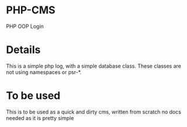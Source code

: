 # PHP-CMS
PHP OOP Login 

# Details

This is a simple php log, with a simple database class. These classes are not using namespaces or psr-*. 

# To be used

This is to be used as a quick and dirty cms, written from scratch no docs needed as it is pretty simple
